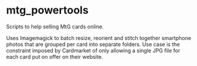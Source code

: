 # mtg_powertools
Scripts to help selling MtG cards online.

Uses Imagemagick to batch resize, reorient and stitch together smartphone photos that are grouped per card into separate folders.
Use case is the constraint imposed by Cardmarket of only allowing a single JPG file for each card put on offer on their website.
